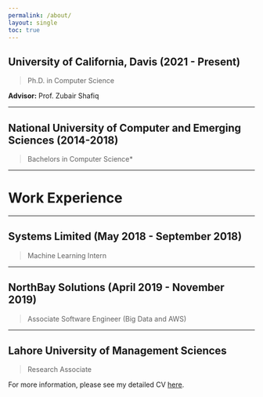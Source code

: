 ```yaml
---
permalink: /about/
layout: single
toc: true
---
```

## **University of California, Davis (2021 - Present)**
>Ph.D. in Computer Science

**Advisor:** Prof. Zubair Shafiq

---

## **National University of Computer and Emerging Sciences (2014-2018)**
>Bachelors in Computer Science*

---
# Work Experience

---
## **Systems Limited (May 2018 - September 2018)**
>Machine Learning Intern

---
## **NorthBay Solutions** (April 2019 - November 2019)
>Associate Software Engineer (Big Data and AWS)

---
## **Lahore University of Management Sciences**
>Research Associate

For more information, please see my detailed CV [here](../assets/docs/CV.pdf).